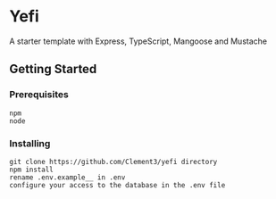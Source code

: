 # Yefi

A starter template with Express, TypeScript, Mangoose and Mustache

## Getting Started
### Prerequisites

```
npm
node
```

### Installing

```
git clone https://github.com/Clement3/yefi directory
npm install
rename .env.example__ in .env
configure your access to the database in the .env file
```